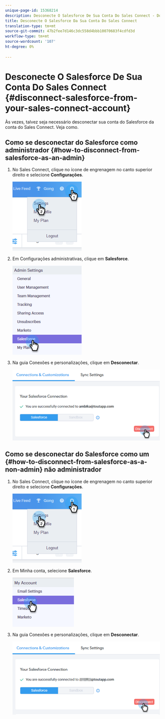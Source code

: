```yaml
---
unique-page-id: 15368214
description: Desconecte O Salesforce De Sua Conta Do Sales Connect - Documentos Do Marketing - Documentação Do Produto
title: Desconecte O Salesforce Da Sua Conta Do Sales Connect
translation-type: tm+mt
source-git-commit: 47b2fee7d146c3dc558d4bbb10070683f4cdfd3d
workflow-type: tm+mt
source-wordcount: '107'
ht-degree: 0%

---
```



# Desconecte O Salesforce De Sua Conta Do Sales Connect {#disconnect-salesforce-from-your-sales-connect-account}

Às vezes, talvez seja necessário desconectar sua conta do Salesforce da conta do Sales Connect. Veja como.

## Como se desconectar do Salesforce como administrador {#how-to-disconnect-from-salesforce-as-an-admin}

1. No Sales Connect, clique no ícone de engrenagem no canto superior direito e selecione **Configurações**.

   ![](assets/one-1.png)

1. Em Configurações administrativas, clique em **Salesforce**.

   ![](assets/six-1.png)

1. Na guia Conexões e personalizações, clique em **Desconectar**.

   ![](assets/seven-1.png)

## Como se desconectar do Salesforce como um {#how-to-disconnect-from-salesforce-as-a-non-admin} não administrador

1. No Sales Connect, clique no ícone de engrenagem no canto superior direito e selecione **Configurações**.

   ![](assets/one-1.png)

1. Em Minha conta, selecione **Salesforce**.

   ![](assets/two-1.png)

1. Na guia Conexões e personalizações, clique em **Desconectar**.

   ![](assets/3333.png)

